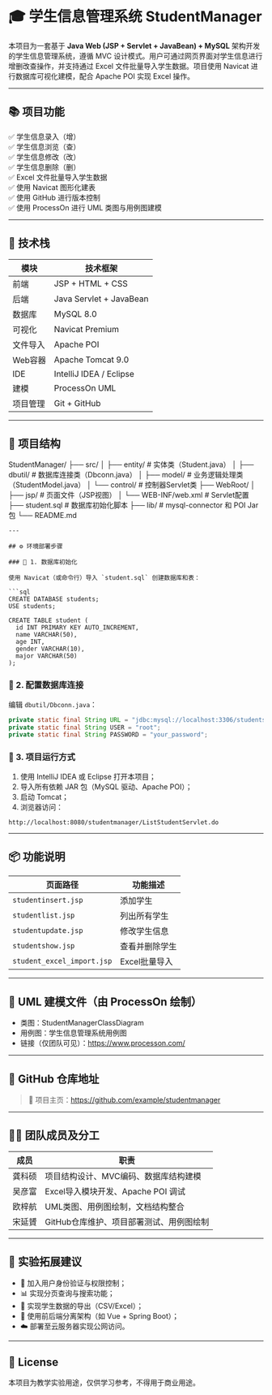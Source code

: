 # 🎓 学生信息管理系统 StudentManager

本项目为一套基于 **Java Web (JSP + Servlet + JavaBean) + MySQL** 架构开发的学生信息管理系统，遵循 MVC 设计模式。用户可通过网页界面对学生信息进行增删改查操作，并支持通过 Excel 文件批量导入学生数据。项目使用 Navicat 进行数据库可视化建模，配合 Apache POI 实现 Excel 操作。

---

## 📚 项目功能

✅ 学生信息录入（增）  
✅ 学生信息浏览（查）  
✅ 学生信息修改（改）  
✅ 学生信息删除（删）  
✅ Excel 文件批量导入学生数据  
✅ 使用 Navicat 图形化建表  
✅ 使用 GitHub 进行版本控制  
✅ 使用 ProcessOn 进行 UML 类图与用例图建模  

---

## 🧱 技术栈

| 模块     | 技术框架                |
| -------- | ----------------------- |
| 前端     | JSP + HTML + CSS        |
| 后端     | Java Servlet + JavaBean |
| 数据库   | MySQL 8.0               |
| 可视化   | Navicat Premium         |
| 文件导入 | Apache POI              |
| Web容器  | Apache Tomcat 9.0       |
| IDE      | IntelliJ IDEA / Eclipse |
| 建模     | ProcessOn UML           |
| 项目管理 | Git + GitHub            |

---

## 📁 项目结构

StudentManager/
 ├── src/
 │   ├── entity/              # 实体类（Student.java）
 │   ├── dbutil/              # 数据库连接类（Dbconn.java）
 │   ├── model/               # 业务逻辑处理类（StudentModel.java）
 │   └── control/             # 控制器Servlet类
 ├── WebRoot/
 │   ├── jsp/                 # 页面文件（JSP视图）
 │   └── WEB-INF/web.xml      # Servlet配置
 ├── student.sql              # 数据库初始化脚本
 ├── lib/                     # mysql-connector 和 POI Jar 包
 └── README.md

```
---

## ⚙️ 环境部署步骤

### 📌 1. 数据库初始化

使用 Navicat（或命令行）导入 `student.sql` 创建数据库和表：

```sql
CREATE DATABASE students;
USE students;

CREATE TABLE student (
  id INT PRIMARY KEY AUTO_INCREMENT,
  name VARCHAR(50),
  age INT,
  gender VARCHAR(10),
  major VARCHAR(50)
);
```

### 📌 2. 配置数据库连接

编辑 `dbutil/Dbconn.java`：

```java
private static final String URL = "jdbc:mysql://localhost:3306/students?useSSL=false&serverTimezone=UTC";
private static final String USER = "root";
private static final String PASSWORD = "your_password";
```

### 📌 3. 项目运行方式

1. 使用 IntelliJ IDEA 或 Eclipse 打开本项目；
2. 导入所有依赖 JAR 包（MySQL 驱动、Apache POI）；
3. 启动 Tomcat；
4. 浏览器访问：

```
http://localhost:8080/studentmanager/ListStudentServlet.do
```

------

## 📦 功能说明

| 页面路径                   | 功能描述       |
| -------------------------- | -------------- |
| `studentinsert.jsp`        | 添加学生       |
| `studentlist.jsp`          | 列出所有学生   |
| `studentupdate.jsp`        | 修改学生信息   |
| `studentshow.jsp`          | 查看并删除学生 |
| `student_excel_import.jsp` | Excel批量导入  |

------

## 📄 UML 建模文件（由 ProcessOn 绘制）

- 类图：StudentManagerClassDiagram
- 用例图：学生信息管理系统用例图
- 链接（仅团队可见）：https://www.processon.com/

------

## 🔗 GitHub 仓库地址

> 📍 项目主页：https://github.com/example/studentmanager

------

## 👨‍💻 团队成员及分工

| 成员   | 职责                                     |
| ------ | ---------------------------------------- |
| 龚科硕 | 项目结构设计、MVC编码、数据库结构建模    |
| 吴彦富 | Excel导入模块开发、Apache POI 调试       |
| 欧梓航 | UML类图、用例图绘制，文档结构整合        |
| 宋延贇 | GitHub仓库维护、项目部署测试、用例图绘制 |

------

## 📝 实验拓展建议

- 🔐 加入用户身份验证与权限控制；
- 📊 实现分页查询与搜索功能；
- 💾 实现学生数据的导出（CSV/Excel）；
- 🧩 使用前后端分离架构（如 Vue + Spring Boot）；
- ☁️ 部署至云服务器实现公网访问。

------

## 📜 License

本项目为教学实验用途，仅供学习参考，不得用于商业用途。
